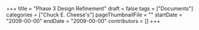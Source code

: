 +++
title = "Phase 3 Design Refinement"
draft = false
tags = ["Documents"]
categories = ["Chuck E. Cheese's"]
pageThumbnailFile = ""
startDate = "2009-00-00"
endDate = "2009-00-00"
contributors = []
+++
